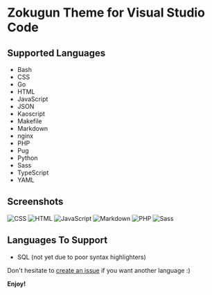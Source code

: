Zokugun Theme for Visual Studio Code
====================================

## Supported Languages

- Bash
- CSS
- Go
- HTML
- JavaScript
- JSON
- Kaoscript
- Makefile
- Markdown
- nginx
- PHP
- Pug
- Python
- Sass
- TypeScript
- YAML

## Screenshots

![CSS](https://github.com/zokugun/theme-zokugun-vscode/blob/master/screenshots/css.jpg?raw=true)
![HTML](https://github.com/zokugun/theme-zokugun-vscode/blob/master/screenshots/html.jpg?raw=true)
![JavaScript](https://github.com/zokugun/theme-zokugun-vscode/blob/master/screenshots/javascript.jpg?raw=true)
![Markdown](https://github.com/zokugun/theme-zokugun-vscode/blob/master/screenshots/markdown.jpg?raw=true)
![PHP](https://github.com/zokugun/theme-zokugun-vscode/blob/master/screenshots/php.jpg?raw=true)
![Sass](https://github.com/zokugun/theme-zokugun-vscode/blob/master/screenshots/sass.jpg?raw=true)

## Languages To Support

- SQL (not yet due to poor syntax highlighters)

Don't hesitate to [create an issue](https://github.com/zokugun/theme-zokugun-vscode/issues) if you want another language :)

**Enjoy!**

